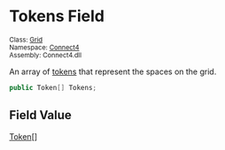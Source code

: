 # Tokens Field

<sub>Class: [Grid](../Grid.md)  
Namespace: [Connect4](../../Connect4.md)  
Assembly: Connect4.dll</sub>

An array of [tokens](../../Token/Token.md) that represent the spaces on the grid.

```cs
public Token[] Tokens;
```

## Field Value
[Token](../../Token/Token.md)[]